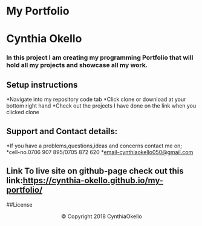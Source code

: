 # My Portfolio
# Cynthia Okello
### In this project I am creating my programming Portfolio that will hold all my projects and showcase all my work.
## Setup instructions
  *Navigate into my repository code tab
  *Click clone or download at your bottom right hand
  *Check out the projects I have done on the link when you clicked clone
## Support and Contact details:
   *If you have a problems,questions,ideas and concerns contact me on;
   *cell-no.0706 907 895/0705 872 620
   *email-cynthiaokello050@gmail.com
## Link To live site on github-page check out this link:https://cynthia-okello.github.io/my-portfolio/
##License
<p align="center">&copy; Copyright 2018 CynthiaOkello</p>
